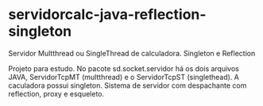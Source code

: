 # servidorcalc-java-reflection-singleton

Servidor Multthread ou SingleThread de calculadora. Singleton e Reflection

Projeto para estudo.
No pacote sd.socket.servidor há os dois arquivos JAVA, ServidorTcpMT (multthread) e o ServidorTcpST (singlethead).
A caculadora possui singleton.
Sistema de servidor com despachante com reflection, proxy e esqueleto.
